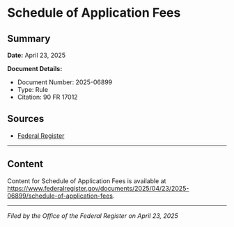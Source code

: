 # Schedule of Application Fees

## Summary

**Date:** April 23, 2025

**Document Details:**
- Document Number: 2025-06899
- Type: Rule
- Citation: 90 FR 17012

## Sources
- [Federal Register](https://www.federalregister.gov/documents/2025/04/23/2025-06899/schedule-of-application-fees)

---

## Content

Content for Schedule of Application Fees is available at https://www.federalregister.gov/documents/2025/04/23/2025-06899/schedule-of-application-fees.

---

*Filed by the Office of the Federal Register on April 23, 2025*
